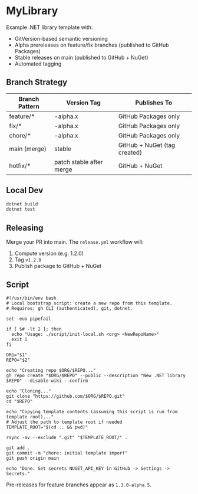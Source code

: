 # MyLibrary

Example .NET library template with:
- GitVersion-based semantic versioning
- Alpha prereleases on feature/fix branches (published to GitHub Packages)
- Stable releases on main (published to GitHub + NuGet)
- Automated tagging

## Branch Strategy

| Branch Pattern | Version Tag | Publishes To                  |
| -------------- | ----------- | ----------------------------- |
| feature/*      | -alpha.x    | GitHub Packages only          |
| fix/*          | -alpha.x    | GitHub Packages only          |
| chore/*        | -alpha.x    | GitHub Packages only          |
| main (merge)   | stable      | GitHub + NuGet (tag created)  |
| hotfix/*       | patch stable after merge | GitHub + NuGet |

## Local Dev

```bash
dotnet build
dotnet test
```

## Releasing

Merge your PR into main. The `release.yml` workflow will:
1. Compute version (e.g. 1.2.0)
2. Tag `v1.2.0`
3. Publish package to GitHub + NuGet

## Script
```
#!/usr/bin/env bash
# Local bootstrap script: create a new repo from this template.
# Requires: gh CLI (authenticated), git, dotnet.

set -euo pipefail

if [ $# -lt 2 ]; then
  echo "Usage: ./script/init-local.sh <org> <NewRepoName>"
  exit 1
fi

ORG="$1"
REPO="$2"

echo "Creating repo $ORG/$REPO..."
gh repo create "$ORG/$REPO" --public --description "New .NET library $REPO" --disable-wiki --confirm

echo "Cloning..."
git clone "https://github.com/$ORG/$REPO.git"
cd "$REPO"

echo "Copying template contents (assuming this script is run from template root)..."
# Adjust the path to template root if needed
TEMPLATE_ROOT="$(cd .. && pwd)"

rsync -av --exclude ".git" "$TEMPLATE_ROOT/" .

git add .
git commit -m "chore: initial template import"
git push origin main

echo "Done. Set secrets NUGET_API_KEY in GitHub -> Settings -> Secrets."
```

Pre-releases for feature branches appear as `1.3.0-alpha.5`.
